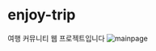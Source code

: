 # enjoy-trip
여행 커뮤니티 웹 프로젝트입니다
![mainpage](https://user-images.githubusercontent.com/77240765/235586056-34f3f0f0-b530-41f4-9558-c5788e6c0119.PNG)
